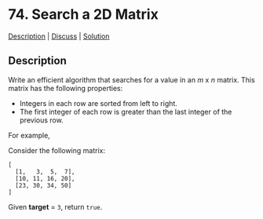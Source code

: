 # 74. Search a 2D Matrix

[Description](https://leetcode.com/problems/search-a-2d-matrix/description/) | 
[Discuss](https://leetcode.com/problems/search-a-2d-matrix/discuss/) | 
[Solution](https://leetcode.com/problems/search-a-2d-matrix/solution/)

## Description

Write an efficient algorithm that searches for a value in an _m_ x _n_ matrix. This matrix has the following properties:

*   Integers in each row are sorted from left to right.
*   The first integer of each row is greater than the last integer of the previous row.

For example,

Consider the following matrix:
```
[
  [1,   3,  5,  7],
  [10, 11, 16, 20],
  [23, 30, 34, 50]
]
```

Given **target** = `3`, return `true`.
